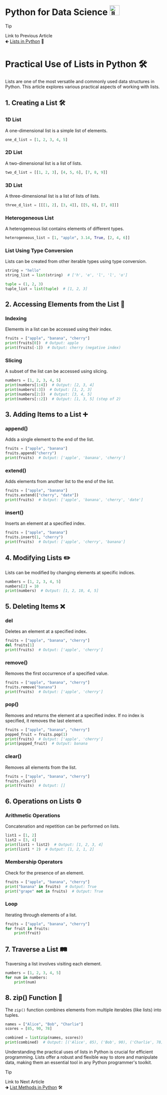 # Python for Data Science <picture> <source srcset="https://fonts.gstatic.com/s/e/notoemoji/latest/1f40d/512.webp" type="image/webp"> <img src="https://fonts.gstatic.com/s/e/notoemoji/latest/1f40d/512.gif" alt="🐍" width="32" height="32"> </picture>

> [!TIP]  
> Link to Previous Article  
> 🡸 [Lists in Python](/Python/Articles/21_lists.md) 📝

# Practical Use of Lists in Python 🛠️

Lists are one of the most versatile and commonly used data structures in Python. This article explores various practical aspects of working with lists.

## 1. Creating a List 🛠️

### 1D List
A one-dimensional list is a simple list of elements.
```python
one_d_list = [1, 2, 3, 4, 5]
```

### 2D List
A two-dimensional list is a list of lists.
```python
two_d_list = [[1, 2, 3], [4, 5, 6], [7, 8, 9]]
```

### 3D List
A three-dimensional list is a list of lists of lists.
```python
three_d_list = [[[1, 2], [3, 4]], [[5, 6], [7, 8]]]
```

### Heterogeneous List
A heterogeneous list contains elements of different types.
```python
heterogeneous_list = [1, "apple", 3.14, True, [2, 4, 6]]
```

### List Using Type Conversion
Lists can be created from other iterable types using type conversion.
```python
string = "hello"
string_list = list(string)  # ['h', 'e', 'l', 'l', 'o']

tuple = (1, 2, 3)
tuple_list = list(tuple)  # [1, 2, 3]
```

## 2. Accessing Elements from the List 🎯

### Indexing
Elements in a list can be accessed using their index.
```python
fruits = ["apple", "banana", "cherry"]
print(fruits[0])  # Output: apple
print(fruits[-1])  # Output: cherry (negative index)
```

### Slicing
A subset of the list can be accessed using slicing.
```python
numbers = [1, 2, 3, 4, 5]
print(numbers[1:4])  # Output: [2, 3, 4]
print(numbers[:3])  # Output: [1, 2, 3]
print(numbers[2:])  # Output: [3, 4, 5]
print(numbers[::2])  # Output: [1, 3, 5] (step of 2)
```

## 3. Adding Items to a List ➕

### append()
Adds a single element to the end of the list.
```python
fruits = ["apple", "banana"]
fruits.append("cherry")
print(fruits)  # Output: ['apple', 'banana', 'cherry']
```

### extend()
Adds elements from another list to the end of the list.
```python
fruits = ["apple", "banana"]
fruits.extend(["cherry", "date"])
print(fruits)  # Output: ['apple', 'banana', 'cherry', 'date']
```

### insert()
Inserts an element at a specified index.
```python
fruits = ["apple", "banana"]
fruits.insert(1, "cherry")
print(fruits)  # Output: ['apple', 'cherry', 'banana']
```

## 4. Modifying Lists ✏️

Lists can be modified by changing elements at specific indices.
```python
numbers = [1, 2, 3, 4, 5]
numbers[2] = 10
print(numbers)  # Output: [1, 2, 10, 4, 5]
```

## 5. Deleting Items ❌

### del
Deletes an element at a specified index.
```python
fruits = ["apple", "banana", "cherry"]
del fruits[1]
print(fruits)  # Output: ['apple', 'cherry']
```

### remove()
Removes the first occurrence of a specified value.
```python
fruits = ["apple", "banana", "cherry"]
fruits.remove("banana")
print(fruits)  # Output: ['apple', 'cherry']
```

### pop()
Removes and returns the element at a specified index. If no index is specified, it removes the last element.
```python
fruits = ["apple", "banana", "cherry"]
popped_fruit = fruits.pop(1)
print(fruits)  # Output: ['apple', 'cherry']
print(popped_fruit)  # Output: banana
```

### clear()
Removes all elements from the list.
```python
fruits = ["apple", "banana", "cherry"]
fruits.clear()
print(fruits)  # Output: []
```

## 6. Operations on Lists ⚙️

### Arithmetic Operations
Concatenation and repetition can be performed on lists.
```python
list1 = [1, 2]
list2 = [3, 4]
print(list1 + list2)  # Output: [1, 2, 3, 4]
print(list1 * 2)  # Output: [1, 2, 1, 2]
```

### Membership Operators
Check for the presence of an element.
```python
fruits = ["apple", "banana", "cherry"]
print("banana" in fruits)  # Output: True
print("grape" not in fruits)  # Output: True
```

### Loop
Iterating through elements of a list.
```python
fruits = ["apple", "banana", "cherry"]
for fruit in fruits:
    print(fruit)
```

## 7. Traverse a List 🛤️

Traversing a list involves visiting each element.
```python
numbers = [1, 2, 3, 4, 5]
for num in numbers:
    print(num)
```

## 8. zip() Function 🔄

The `zip()` function combines elements from multiple iterables (like lists) into tuples.
```python
names = ["Alice", "Bob", "Charlie"]
scores = [85, 90, 78]

combined = list(zip(names, scores))
print(combined)  # Output: [('Alice', 85), ('Bob', 90), ('Charlie', 78)]
```

Understanding the practical uses of lists in Python is crucial for efficient programming. Lists offer a robust and flexible way to store and manipulate data, making them an essential tool in any Python programmer's toolkit.

> [!TIP]  
> Link to Next Article  
> 🡺 [List Methods in Python](/Python/Articles/23_list_methods.md) 🛠️